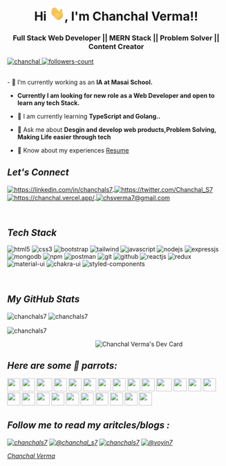 <h1 align="center">Hi  <img src="https://raw.githubusercontent.com/ABSphreak/ABSphreak/master/gifs/Hi.gif" width="35">, I'm Chanchal Verma!!</h1>
<h3 align="center">Full Stack Web Developer || MERN Stack || Problem Solver || Content Creator</h3>

<!-- <p align="left"> <a href="https://twitter.com/@chanchal_s7" target="blank"><img src="https://img.shields.io/twitter/follow/@chanchal_s7?logo=twitter&style=for-the-badge" alt="@chanchal_s7" /></a> </p> -->

<!----------------------------------- Profile View Section ------------------------------------>

<p align="left">
    <a href="https://github.com/ChanchalS7">
        <img src="https://komarev.com/ghpvc/?username=ChanchalS7&label=Profile%20views&color=0e75b6&style=flat" alt="chanchal" />
    </a>
    <a href="https://github.com/ChanchalS7?tab=followers">
        <img src="https://img.shields.io/github/followers/ChanchalS7?label=Followers&style=social" alt="followers-count">
    </a>
</p>
<br>
- 🌱 I’m currently working as an <b>IA at Masai School.</b>

-  <b>Currently I am looking for new role as a Web Developer and open to learn any tech Stack.</b>

- 📝 I am currently learning <b>**TypeScript and Golang**..</b>

- 💬 Ask me about **Desgin and develop web products,Problem Solving, Making Life easier through tech**

<!-- - 📫 How to reach me **chsverma7@gmail.com** -->

- 📄 Know about my experiences [Resume](https://drive.google.com/file/d/1FDJNW3vaEXTRxBJU0gLgmN2MK16v-dU8/view?usp=share_link)


<!-- <h3 align="left">You can connect with me:</h3> -->

<!----------------------------------- Social Media Links Section ------------------------------------>

<h2><i>Let's Connect</i></h2>


<p align="left">
    <a href="https://linkedin.com/in/chanchals7">
        <img align="center" src="https://img.shields.io/badge/LinkedIn-0077B5?style=for-the-badge&logo=linkedin&logoColor=white" alt="https://linkedin.com/in/chanchals7" />
    </a>
    <a href="https://twitter.com/Chanchal_S7">
        <img align="center" src="https://img.shields.io/badge/Twitter-1DA1F2?style=for-the-badge&logo=twitter&logoColor=white" alt="https://twitter.com/Chanchal_S7" />
    </a>
    <a href="https://chanchals7.github.io/" target="_blank" "_blank">
        <img align="center" src="https://img.shields.io/badge/Portfolio-18A303?style=for-the-badge&logo=ionic&logoColor=white" alt="https://chanchal.vercel.app/" />
    </a>
    <a title="chsverma7@gmail.com" href="mailto:chsverma7@gmail.com">
        <img align="center" src="https://img.shields.io/badge/Gmail-D14836?style=for-the-badge&logo=gmail&logoColor=white" alt="chsverma7@gmail.com" />
    </a>
</p>
<br>



<!--
 <h3 align="left">Languages and Tools:</h3>
<p align="left"> <a href="https://getbootstrap.com" target="_blank" rel="noreferrer"> <img src="https://raw.githubusercontent.com/devicons/devicon/master/icons/bootstrap/bootstrap-plain-wordmark.svg" alt="bootstrap" width="40" height="40"/> </a> <a href="https://www.w3schools.com/css/" target="_blank" rel="noreferrer"> <img src="https://raw.githubusercontent.com/devicons/devicon/master/icons/css3/css3-original-wordmark.svg" alt="css3" width="40" height="40"/> </a> <a href="https://expressjs.com" target="_blank" rel="noreferrer"> <img src="https://raw.githubusercontent.com/devicons/devicon/master/icons/express/express-original-wordmark.svg" alt="express" width="40" height="40"/> </a> <a href="https://git-scm.com/" target="_blank" rel="noreferrer"> <img src="https://www.vectorlogo.zone/logos/git-scm/git-scm-icon.svg" alt="git" width="40" height="40"/> </a> <a href="https://www.w3.org/html/" target="_blank" rel="noreferrer"> <img src="https://raw.githubusercontent.com/devicons/devicon/master/icons/html5/html5-original-wordmark.svg" alt="html5" width="40" height="40"/> </a> <a href="https://developer.mozilla.org/en-US/docs/Web/JavaScript" target="_blank" rel="noreferrer"> <img src="https://raw.githubusercontent.com/devicons/devicon/master/icons/javascript/javascript-original.svg" alt="javascript" width="40" height="40"/> </a> <a href="https://www.linux.org/" target="_blank" rel="noreferrer"> <img src="https://raw.githubusercontent.com/devicons/devicon/master/icons/linux/linux-original.svg" alt="linux" width="40" height="40"/> </a> <a href="https://www.mongodb.com/" target="_blank" rel="noreferrer"> <img src="https://raw.githubusercontent.com/devicons/devicon/master/icons/mongodb/mongodb-original-wordmark.svg" alt="mongodb" width="40" height="40"/> </a> <a href="https://nodejs.org" target="_blank" rel="noreferrer"> <img src="https://raw.githubusercontent.com/devicons/devicon/master/icons/nodejs/nodejs-original-wordmark.svg" alt="nodejs" width="40" height="40"/> </a> <a href="https://www.photoshop.com/en" target="_blank" rel="noreferrer"> <img src="https://raw.githubusercontent.com/devicons/devicon/master/icons/photoshop/photoshop-line.svg" alt="photoshop" width="40" height="40"/> </a> <a href="https://postman.com" target="_blank" rel="noreferrer"> <img src="https://www.vectorlogo.zone/logos/getpostman/getpostman-icon.svg" alt="postman" width="40" height="40"/> </a> <a href="https://www.python.org" target="_blank" rel="noreferrer"> <img src="https://raw.githubusercontent.com/devicons/devicon/master/icons/python/python-original.svg" alt="python" width="40" height="40"/> </a> <a href="https://reactjs.org/" target="_blank" rel="noreferrer"> <img src="https://raw.githubusercontent.com/devicons/devicon/master/icons/react/react-original-wordmark.svg" alt="react" width="40" height="40"/> </a> <a href="https://redis.io" target="_blank" rel="noreferrer"> <img src="https://raw.githubusercontent.com/devicons/devicon/master/icons/redis/redis-original-wordmark.svg" alt="redis" width="40" height="40"/> </a> <a href="https://redux.js.org" target="_blank" rel="noreferrer"> <img src="https://raw.githubusercontent.com/devicons/devicon/master/icons/redux/redux-original.svg" alt="redux" width="40" height="40"/> </a> </p>
 -->
 
 <!----------------------------------- Tech Stack Section ------------------------------------>

<h2><i>Tech Stack</i></h2>

<p>
    <img src="https://img.shields.io/badge/HTML5-E34F26?style=for-the-badge&logo=html5&logoColor=white" alt="html5" />
    <img src="https://img.shields.io/badge/CSS3-1572B6?style=for-the-badge&logo=css3&logoColor=white" alt="css3" />
    <img src="https://img.shields.io/badge/Bootstrap-563D7C?style=for-the-badge&logo=bootstrap&logoColor=white" alt="bootstrap" />
    <img src="https://img.shields.io/badge/Tailwind_CSS-38B2AC?style=for-the-badge&logo=tailwind-css&logoColor=white" alt="tailwind" />
    <img src="https://img.shields.io/badge/JavaScript-323330?style=for-the-badge&logo=javascript&logoColor=F7DF1E" alt="javascript" />
    <img src="https://img.shields.io/badge/Node.js-339933?style=for-the-badge&logo=nodedotjs&logoColor=white" alt="nodejs" />
    <img src="https://img.shields.io/badge/Express.js-000000?style=for-the-badge&logo=express&logoColor=white" alt="expressjs" />
    <img src="https://img.shields.io/badge/MongoDB-4EA94B?style=for-the-badge&logo=mongodb&logoColor=white" alt="mongodb" />
    <img src="https://img.shields.io/badge/npm-CB3837?style=for-the-badge&logo=npm&logoColor=white" alt="npm" />
    <img src="https://img.shields.io/badge/Postman-FF6C37?style=for-the-badge&logo=Postman&logoColor=white" alt="postman" />
    <img src="https://img.shields.io/badge/Git-f44d27?style=for-the-badge&logo=git&logoColor=white" alt="git" />
    <img src="https://img.shields.io/badge/GitHub-100000?style=for-the-badge&logo=github&logoColor=white" alt="github" />
    <img src="https://img.shields.io/badge/React-20232A?style=for-the-badge&logo=react&logoColor=61DAFB" alt="reactjs" />
    <img src="https://img.shields.io/badge/Redux-593D88?style=for-the-badge&logo=redux&logoColor=white" alt="redux" />
    <img src="https://img.shields.io/badge/Material%20UI-007FFF?style=for-the-badge&logo=mui&logoColor=white" alt="material-ui" />
    <img src="https://img.shields.io/badge/Chakra%20UI-3bc7bd?style=for-the-badge&logo=chakraui&logoColor=white" alt="chakra-ui" />
    <img src="https://img.shields.io/badge/styled--components-DB7093?style=for-the-badge&logo=styled-components&logoColor=white" alt="styled-components" />
</p>
<br>
<!----------------------------------- GitHub Stats Section ------------------------------------>

<h2><i>My GitHub Stats</i></h2>
<p>
    <img align="center" src="https://github-readme-stats.vercel.app/api?username=chanchals7&show_icons=true&locale=en&theme=dark" alt="chanchals7" height="199"/>
    <img align="center" src="https://github-readme-stats.vercel.app/api/top-langs?username=chanchals7&show_icons=true&include_all_commits=true&count_private=true&hide=issues,contribs&border_radius=0&locale=en&theme=dark"" alt="chanchals7" height="199" />
 </p>



    
    
<p><img align="center" src="https://github-readme-streak-stats.herokuapp.com/?user=chanchals7&show_icons=true&locale=en&theme=dark"  alt="chanchals7" /></p>
<a href="https://app.daily.dev/ChanchalS7">
     <img align="right" src="https://api.daily.dev/devcards/1da3be048a654cb4bcaeac08740dfacd.png?r=kkq" width="300" alt="Chanchal Verma's Dev Card"/>
       </a>                                                                                                                                 
<br>
<h2><i><b>Here are some 🦜 parrots:</b><i></h2>

<div>
    <img src="https://cultofthepartyparrot.com/parrots/hd/githubparrot.gif" width="30" height="30"/>
    <img src="https://cultofthepartyparrot.com/flags/hd/indiaparrot.gif" width="30" height="30"/>
    <img src="https://cultofthepartyparrot.com/parrots/asyncparrot.gif" width="36" height="30"/>
    <img src="https://cultofthepartyparrot.com/parrots/exceptionallyfastparrot.gif" width="30" height="30"/>
    <img src="https://cultofthepartyparrot.com/parrots/hd/60fpsparrot.gif" width="30" height="30"/>
    <img src="https://cultofthepartyparrot.com/parrots/hd/jumpingparrot.gif" width="30" height="30"/>
    <img src="https://cultofthepartyparrot.com/parrots/hd/opensourceparrot.gif" width="30" height="30"/>
    <img src="https://cultofthepartyparrot.com/parrots/hd/dealwithitnowparrot.gif" width="30" height="30"/>
    <img src="https://cultofthepartyparrot.com/parrots/hd/hypnoparrotlight.gif" width="30" height="30"/>
    <img src="https://cultofthepartyparrot.com/parrots/databaseparrot.gif" width="30" height="30"/>
    <img src="https://cultofthepartyparrot.com/parrots/fixparrot.gif" width="36" height="30"/>
    <img src="https://cultofthepartyparrot.com/parrots/hd/laptop_parrot.gif" width="30" height="30"/> 
    <img src="https://cultofthepartyparrot.com/parrots/hd/spinningparrot.gif" width="30" height="30"/>
    <img src="https://cultofthepartyparrot.com/parrots/hd/levitationparrot.gif" width="30" height="30"/>
    <img src="https://cultofthepartyparrot.com/parrots/hd/meldparrot.gif" width="30" height="30"/>
    <img src="https://cultofthepartyparrot.com/parrots/slomoparrot.gif" width="30" height="30"/>
    <img src="https://cultofthepartyparrot.com/parrots/hd/moonwalkingparrot.gif" width="30" height="30"/>
    <img src="https://cultofthepartyparrot.com/parrots/hd/stableparrot.gif" width="30" height="30"/>
    <img src="https://cultofthepartyparrot.com/parrots/hd/scienceparrot.gif" width="30" height="30"/>
    <img src="https://cultofthepartyparrot.com/parrots/hd/pirateparrot.gif" width="30" height="30"/>
    <img src="https://cultofthepartyparrot.com/parrots/hd/footballparrot.gif" width="30" height="30"/>
    <img src="https://cultofthepartyparrot.com/parrots/hd/illuminatiparrot.gif" width="30" height="30"/>
    <img src="https://cultofthepartyparrot.com/parrots/hd/hypnoparrotdark.gif" width="30" height="30"/>
    <img src="https://cultofthepartyparrot.com/parrots/hd/mustacheparrot.gif" width="30" height="30"/>
    <br>
    <p align="left">
    <h2><b>Follow me to read my aritcles/blogs : </b></h2>
<a href="https://dev.to/chanchals7" target="blank"><img align="center" src="https://raw.githubusercontent.com/rahuldkjain/github-profile-readme-generator/master/src/images/icons/Social/devto.svg" alt="chanchals7" height="30" width="40" /></a>
<a href="https://twitter.com/@chanchal_s7" target="blank"><img align="center" src="https://raw.githubusercontent.com/rahuldkjain/github-profile-readme-generator/master/src/images/icons/Social/twitter.svg" alt="@chanchal_s7" height="30" width="40" /></a>
<a href="https://linkedin.com/in/chanchals7" target="blank"><img align="center" src="https://raw.githubusercontent.com/rahuldkjain/github-profile-readme-generator/master/src/images/icons/Social/linked-in-alt.svg" alt="chanchals7" height="30" width="40" /></a>
<a href="https://hashnode.com/@voyin7" target="blank"><img align="center" src="https://raw.githubusercontent.com/rahuldkjain/github-profile-readme-generator/master/src/images/icons/Social/hashnode.svg" alt="@voyin7" height="30" width="40" /></a>
</p>
                                                                                                                                        <div class="badge-base LI-profile-badge" data-locale="en_US" data-size="medium" data-theme="dark" data-type="VERTICAL" data-vanity="chanchals7" data-version="v1"><a class="badge-base__link LI-simple-link" href="https://in.linkedin.com/in/chanchals7?trk=profile-badge">Chanchal Verma</a></div>
              
</div>
